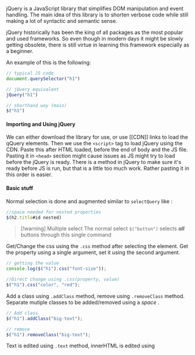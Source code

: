 
jQuery is a JavaScript library that simplifies DOM manipulation and event handling. The main idea of this library is to shorten verbose code while still making a lot of syntactic and semantic sense. 

jQuery historically has been the king of all packages as the most popular and used frameworks. So even though in modern days it might be slowly getting obsolete, there is still virtue in learning this framework especially as a beginner. 

An example of this is the following: 

```js
// typical JS code
document.querySelector("h1")

// jQuery equivalent
jQuery("h1")

// shorthand way (main)
$("h1")
```

#### Importing and Using jQuery

We can either download the library for use, or use [[CDN]] links to load the qQuery elements.
Then we use the `<script>` tag to load jQuery using the CDN. Paste this after HTML loaded, before the end of body and the JS file. Pasting it in `<head>` section might cause issues as JS might try to load before the jQuery is ready. There is a method in jQuery to make sure it's ready before JS is run, but that is a little too much work. Rather pasting it in this order is easier.

#### Basic stuff

Normal selection is done and augmented similar to `selectQuery` like :
```js
//space needed for nested properties
$(h2.title#id nested)
```


> [!warning] Multiple select
> The normal select `$("button")` selects ***all*** buttons through this single command

Get/Change the css using the `.css` method after selecting the element. Get the property using a single argument, set it using the second argument. 
```js
// getting the value
console.log($("h1").css("font-size"));

//Direct change using .css(property, value)
$("h1").css("color", "red");
```

Add a class using `.addClass` method, remove using `.removeClass` method. Separate mutiple classes to be added/removed using a *space* . 

```js
// Add class
$("h1").addClass("big-text");

// remove 
$("h1").removeClass("big-text");
```

Text is edited using `.text` method, innerHTML is edited using 
